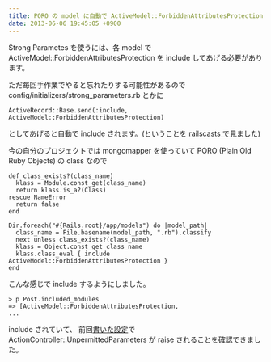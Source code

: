 ```yaml
---
title: PORO の model に自動で ActiveModel::ForbiddenAttributesProtection を include する
date: 2013-06-06 19:45:05 +0900
---
```


Strong Parametes を使うには、各 model で ActiveModel::ForbiddenAttributesProtection を include してあげる必要があります。

ただ毎回手作業でやると忘れたりする可能性があるので config/initializers/strong_parameters.rb とかに

    ActiveRecord::Base.send(:include,  ActiveModel::ForbiddenAttributesProtection)

としてあげると自動で include されます。(ということを [railscasts で見ました](http://railscasts.com/episodes/371-strong-parameters))

今の自分のプロジェクトでは mongomapper を使っていて PORO (Plain Old Ruby Objects) の class なので

    def class_exists?(class_name)
      klass = Module.const_get(class_name)
      return klass.is_a?(Class)
    rescue NameError
      return false
    end

    Dir.foreach("#{Rails.root}/app/models") do |model_path|
      class_name = File.basename(model_path, ".rb").classify
      next unless class_exists?(class_name)
      klass = Object.const_get class_name
      klass.class_eval { include ActiveModel::ForbiddenAttributesProtection }
    end

こんな感じで include するようにしました。

    > p Post.included_modules
    => [ActiveModel::ForbiddenAttributesProtection,
    ...

include されていて、
前回[書いた設定](http://banyan.me/2013/06/02/1/)で ActionController::UnpermittedParameters が raise されることを確認できました。
